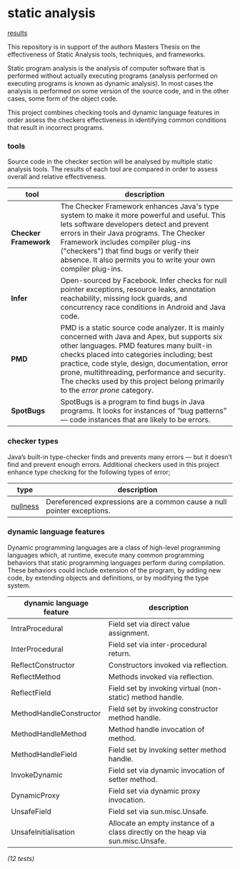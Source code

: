 # static analysis

[results](https://github.com/michaelemery/staticanalysis/blob/master/results/README.md)

This repository is in support of the authors Masters Thesis on the effectiveness of Static Analysis tools, techniques, and frameworks.

Static program analysis is the analysis of computer software that is performed without actually executing programs (analysis performed on executing programs is known as dynamic analysis). In most cases the analysis is performed on some version of the source code, and in the other cases, some form of the object code.

This project combines checking tools and dynamic language features in order assess the checkers effectiveness in identifying common conditions that result in incorrect programs.

### tools

Source code in the checker section will be analysed by multiple static analysis tools. The results 
of each tool are compared in order to assess overall and relative effectiveness.

| tool | description |
| --- | --- |
| **Checker Framework** | The Checker Framework enhances Java's type system to make it more powerful and useful. This lets software developers detect and prevent errors in their Java programs. The Checker Framework includes compiler plug-ins ("checkers") that find bugs or verify their absence. It also permits you to write your own compiler plug-ins. |
| **Infer** | Open-sourced by Facebook. Infer checks for null pointer exceptions, resource leaks, annotation reachability, missing lock guards, and concurrency race conditions in Android and Java code. |
| **PMD** | PMD is a static source code analyzer. It is mainly concerned with Java and Apex, but supports six other languages. PMD features many built-in checks placed into categories including; best practice, code style, design, documentation, error prone, multithreading, performance and security. The checks used by this project belong primarily to the *error prone* category. |
| **SpotBugs** | SpotBugs is a program to find bugs in Java programs. It looks for instances of “bug patterns” — code instances that are likely to be errors. |

### checker types

 Java’s built-in type-checker finds and prevents many errors — but it doesn’t find and prevent enough errors. Additional checkers used in this project enhance type checking for the following types of error;

| type | description |
| --- | --- |
| [nullness](https://github.com/michaelemery/staticanalysis/blob/master/results/nullness/README.md)|  Dereferenced expressions are a common cause a null pointer exceptions. |
<!---
| [alias](https://github.com/michaelemery/staticanalysis/blob/master/results/alias/README.md) | Errors may occur when an object is referenced without consideration for mutations caused by an alias to the same object. |
| [init](https://github.com/michaelemery/staticanalysis/blob/master/results/init/README.md) | Objects accessed at runtime prior to being fully initialised will cause an error. |
| [signedness](https://github.com/michaelemery/staticanalysis/blob/master/results/signedness/README.md) |Signed and unsigned values are incorrectly mixed together in a computation, and meaningless operations occur such as division on an unsigned value. |
| [taint](https://github.com/michaelemery/staticanalysis/blob/master/results/taint/README.md) | Certain parts of an application, using a tainted value can compromise the application’s integrity, causing it to crash, corrupt data, leak private data, etc. |
--->

### dynamic language features

Dynamic programming languages are a class of high-level programming languages which, at runtime, execute many common programming behaviors that static programming languages perform during compilation. These behaviors could include extension of the program, by adding new code, by extending objects and definitions, or by modifying the type system. 

| dynamic language feature | description |
| --- | --- |
| IntraProcedural | Field set via direct value assignment. |
| InterProcedural | Field set via inter-procedural return. |
| ReflectConstructor | Constructors invoked via reflection. |
| ReflectMethod | Methods invoked via reflection. |
| ReflectField | Field set by invoking virtual (non-static) method handle. |
| MethodHandleConstructor | Field set by invoking constructor method handle. |
| MethodHandleMethod | Method handle invocation of method. |
| MethodHandleField | Field set by invoking setter method handle. |
| InvokeDynamic | Field set via dynamic invocation of setter method. |
| DynamicProxy | Field set via dynamic proxy invocation. |
| UnsafeField | Field set via sun.misc.Unsafe. |
| UnsafeInitialisation | Allocate an empty instance of a class directly on the heap via sun.misc.Unsafe. |
*(12 tests)*
